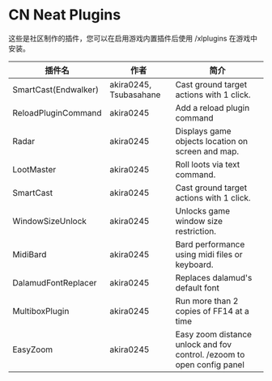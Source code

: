# CN Neat Plugins

这些是社区制作的插件，您可以在启用游戏内置插件后使用 /xlplugins 在游戏中安装。


| 插件名 | 作者 | 简介 |
|---------------|---------------|-----------------|
| SmartCast(Endwalker) | akira0245, Tsubasahane | Cast ground target actions with 1 click. |
| ReloadPluginCommand | akira0245 | Add a reload plugin command |
| Radar | akira0245 | Displays game objects location on screen and map. |
| LootMaster | akira0245 | Roll loots via text command. |
| SmartCast | akira0245 | Cast ground target actions with 1 click. |
| WindowSizeUnlock | akira0245 | Unlocks game window size restriction. |
| MidiBard | akira0245 | Bard performance using midi files or keyboard. |
| DalamudFontReplacer | akira0245 | Replaces dalamud's default font |
| MultiboxPlugin | akira0245 | Run more than 2 copies of FF14 at a time |
| EasyZoom | akira0245 | Easy zoom distance unlock and fov control. /ezoom to open config panel |